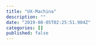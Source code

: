 ```yaml
---
title: "UX-Machina"
description: ""
date: "2019-08-05T02:25:51.904Z"
categories: []
published: false
---
```



